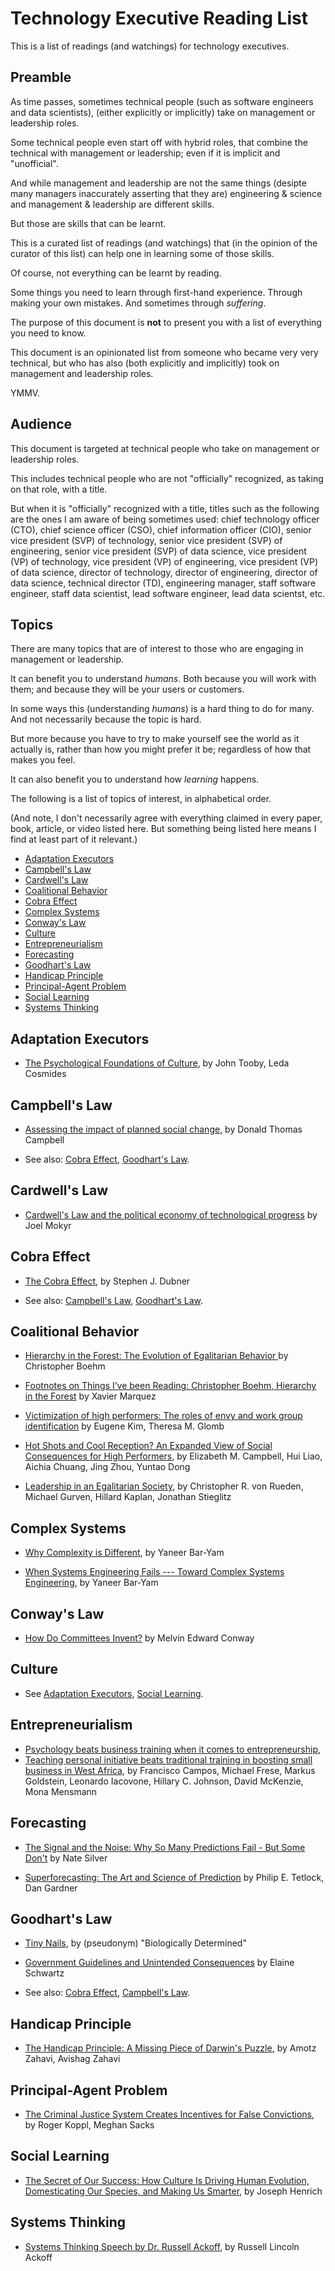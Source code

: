 # Technology Executive Reading List

This is a list of readings (and watchings) for technology executives.


## Preamble

As time passes, sometimes technical people (such as software engineers and data scientists),
(either explicitly or implicitly) take on management or leadership roles.

Some technical people even start off with hybrid roles, that combine the technical with
management or leadership; even if it is implicit and "unofficial".

And while management and leadership are not the same things (desipte many managers inaccurately
asserting that they are) engineering & science and management & leadership are different skills.

But those are skills that can be learnt.


This is a curated list of readings (and watchings) that (in the opinion of the curator of this list)
can help one in learning some of those skills.

Of course, not everything can be learnt by reading.

Some things you need to learn through first-hand experience.
Through making your own mistakes.
And sometimes through *suffering*.


The purpose of this document is **not** to present you with a list of everything you need to know.

This document is an opinionated list from someone who became very very technical, but who has also
(both explicitly and implicitly) took on management and leadership roles.

YMMV.


## Audience

This document is targeted at technical people who take on management or leadership roles.

This includes technical people who are not "officially" recognized, as taking on that role, with a title.

But when it is "officially" recognized with a title,
titles such as the following are the ones I am aware of being sometimes used:
chief technology officer (CTO),
chief science officer (CSO),
chief information officer (CIO),
senior vice president (SVP) of technology,
senior vice president (SVP) of engineering,
senior vice president (SVP) of data science,
vice president (VP) of technology,
vice president (VP) of engineering,
vice president (VP) of data science,
director of technology,
director of engineering,
director of data science,
technical director (TD),
engineering manager,
staff software engineer,
staff data scientist,
lead software engineer,
lead data scientst,
etc.


## Topics

There are many topics that are of interest to those who are engaging in management or leadership.

It can benefit you to understand *humans*.
Both because you will work with them;
and because they will be your users or customers.

In some ways this (understanding *humans*) is a hard thing to do for many.
And not necessarily because the topic is hard.

But more because you have to try to make yourself see the world as it actually is,
rather than how you might prefer it be; regardless of how that makes you feel.


It can also benefit you to understand how *learning* happens.


The following is a list of topics of interest, in alphabetical order.

(And note, I don't necessarily agree with everything claimed in every paper, book, article, or video listed here.
But something being listed here means I find at least part of it relevant.)

* [Adaptation Executors](#adaptation-executors)
* [Campbell's Law](#campbells-law)
* [Cardwell's Law](#cardwells-law)
* [Coalitional Behavior](#coalitional-behavior)
* [Cobra Effect](#cobra-effect)
* [Complex Systems](#complex-systems)
* [Conway's Law](#conways-law)
* [Culture](#culture)
* [Entrepreneurialism](#entrepreneurialism)
* [Forecasting](#forecasting)
* [Goodhart's Law](#goodharts-law)
* [Handicap Principle](#handicap-principle)
* [Principal-Agent Problem](#principal-agent-problem)
* [Social Learning](#social-learning)
* [Systems Thinking](#systems-thinking)


## Adaptation Executors

* [The Psychological Foundations of Culture](http://www.cep.ucsb.edu/papers/pfc92.pdf),
  by John Tooby, Leda Cosmides


## Campbell's Law

* [Assessing the impact of planned social change](https://dx.doi.org/10.1016%2F0149-7189%2879%2990048-X),
  by Donald Thomas Campbell

* See also:
  [Cobra Effect](#cobra-effect),
  [Goodhart's Law](#goodharts-law).


## Cardwell's Law

* [Cardwell's Law and the political economy of technological progress](http://www.sciencedirect.com/science/article/pii/0048733394010064)
  by Joel Mokyr


## Cobra Effect

* [The Cobra Effect](http://freakonomics.com/podcast/the-cobra-effect-a-new-freakonomics-radio-podcast/),
  by Stephen J. Dubner

* See also:
  [Campbell's Law](#campbells-law),
  [Goodhart's Law](#goodharts-law).

## Coalitional Behavior

* [Hierarchy in the Forest: The Evolution of Egalitarian Behavior ](http://www.goodreads.com/book/show/2131522.Hierarchy_in_the_Forest)
  by Christopher Boehm

* [Footnotes on Things I’ve been Reading: Christopher Boehm, Hierarchy in the Forest](http://abandonedfootnotes.blogspot.com/2010/07/footnotes-on-things-ive-been-reading_21.html)
  by Xavier Marquez

* [Victimization of high performers: The roles of envy and work group identification](http://psycnet.apa.org/journals/apl/99/4/619/)
  by Eugene Kim, Theresa M. Glomb

* [Hot Shots and Cool Reception? An Expanded View of Social Consequences for High Performers](http://psycnet.apa.org/psycinfo/2017-06323-001/),
  by Elizabeth M. Campbell, Hui Liao, Aichia Chuang, Jing Zhou, Yuntao Dong

* [Leadership in an Egalitarian Society](https://www.ncbi.nlm.nih.gov/pmc/articles/PMC4258461/),
  by Christopher R. von Rueden, Michael Gurven, Hillard Kaplan, Jonathan Stieglitz


## Complex Systems

* [Why Complexity is Different](https://mystudentvoices.com/why-complexity-is-different-ecd498e0eccb),
  by Yaneer Bar-Yam

* [When Systems Engineering Fails --- Toward Complex Systems Engineering](http://necsi.edu/research/engineering/engineerfail.html),
  by Yaneer Bar-Yam


## Conway's Law

* [How Do Committees Invent?](http://www.melconway.com/Home/Committees_Paper.html)
  by Melvin Edward Conway


## Culture

* See
  [Adaptation Executors](#adaptation-executors),
  [Social Learning](#social-learning).


## Entrepreneurialism

* [Psychology beats business training when it comes to entrepreneurship](https://www.economist.com/news/business/21729454-among-small-business-owners-togo-least-psychology-beats-business-training-when-it-comes),
* [Teaching personal initiative beats traditional training in boosting small business in West Africa](http://science.sciencemag.org/content/357/6357/1287),
  by Francisco Campos,
     Michael Frese,
     Markus Goldstein,
     Leonardo Iacovone,
     Hillary C. Johnson,
     David McKenzie,
     Mona Mensmann


## Forecasting

* [The Signal and the Noise: Why So Many Predictions Fail - But Some Don't](http://www.goodreads.com/book/show/13588394-the-signal-and-the-noise)
  by Nate Silver

* [Superforecasting: The Art and Science of Prediction](http://www.goodreads.com/book/show/23995360-superforecasting)
  by Philip E. Tetlock, Dan Gardner


## Goodhart's Law

* [Tiny Nails](http://biologicallydetermined.blogspot.com/2013/06/tiny-nails.html),
  by (pseudonym) "Biologically Determined"

* [Government Guidelines and Unintended Consequences](http://econlife.com/2012/04/government-guidelines-and-unintended-consequences/)
  by Elaine Schwartz

* See also:
  [Cobra Effect](#cobra-effect),
  [Campbell's Law](#campbells-law).


## Handicap Principle

* [The Handicap Principle: A Missing Piece of Darwin's Puzzle](http://www.goodreads.com/book/show/885547.The_Handicap_Principle),
  by  Amotz Zahavi, Avishag Zahavi


## Principal-Agent Problem

* [The Criminal Justice System Creates Incentives for False Convictions](http://dx.doi.org/10.1080/0731129X.2013.817070),
  by Roger Koppl, Meghan Sacks


## Social Learning

* [The Secret of Our Success: How Culture Is Driving Human Evolution, Domesticating Our Species, and Making Us Smarter](http://www.goodreads.com/book/show/25761655-the-secret-of-our-success),
  by Joseph Henrich


## Systems Thinking

* [Systems Thinking Speech by Dr. Russell Ackoff](https://www.youtube.com/watch?v=EbLh7rZ3rhU),
  by Russell Lincoln Ackoff

